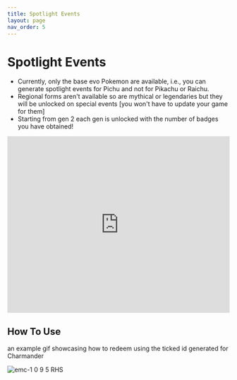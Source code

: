```yaml
---
title: Spotlight Events
layout: page
nav_order: 5
---
```


# Spotlight Events

- Currently, only the base evo Pokemon are available, i.e., you can generate spotlight events for Pichu and not for Pikachu or Raichu.
- Regional forms aren't available so are mythical or legendaries but they will be unlocked on special events [you won't have to update your game for them]
- Starting from gen 2 each gen is unlocked with the number of badges you have obtained!

<script async src="https://pagead2.googlesyndication.com/pagead/js/adsbygoogle.js?client=ca-pub-4829462676030982"
     crossorigin="anonymous"></script>
<!-- spotlight -->
<ins class="adsbygoogle"
     style="display:block"
     data-ad-client="ca-pub-4829462676030982"
     data-ad-slot="3933962848"
     data-ad-format="auto"
     data-full-width-responsive="true"></ins>
<script>
     (adsbygoogle = window.adsbygoogle || []).push({});
</script>

<iframe src="https://romhackstudios.github.io/pages/spotlight-gen.html" width="100%" height="400px" frameBorder="0" style="border: 0;"></iframe>

## How To Use

an example gif showcasing how to redeem using the ticked id generated for Charmander

![emc-1 0 9 5 RHS](https://github.com/RomHackStudios/RomHackStudios.github.io/assets/109757010/bf13e62b-e9f7-40d7-99a7-ca434a80f589)

<script async src="https://pagead2.googlesyndication.com/pagead/js/adsbygoogle.js?client=ca-pub-4829462676030982"
     crossorigin="anonymous"></script>
<!-- spotlight -->
<ins class="adsbygoogle"
     style="display:block"
     data-ad-client="ca-pub-4829462676030982"
     data-ad-slot="3933962848"
     data-ad-format="auto"
     data-full-width-responsive="true"></ins>
<script>
     (adsbygoogle = window.adsbygoogle || []).push({});
</script>
